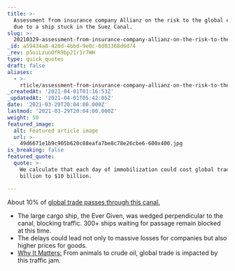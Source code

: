 ```yaml
---
title: >-
  Assessment from insurance company Allianz on the risk to the global economy
  due to a ship stuck in the Suez Canal.
slug: >-
  20210329-assessment-from-insurance-company-allianz-on-the-risk-to-the-global-economy-due-to-a-ship
_id: a59434a8-428d-4bbd-9e0c-6d03368d6d74
_rev: p5oiLzuoOfR9bp21r1r7WH
type: quick_quotes
draft: false
aliases:
  - >-
    rticle/assessment-from-insurance-company-allianz-on-the-risk-to-the-global-economy-due-to-a-ship-stuck-in-the-suez-canal/
_createdAt: '2021-04-01T01:16:53Z'
_updatedAt: '2021-04-01T05:42:05Z'
date: '2021-03-29T20:04:00.000Z'
lastmod: '2021-03-29T20:04:00.000Z'
weight: 50
featured_image:
  alt: Featured article image
  url: >-
    49d6671e1b9c905b620c88eafa7be8c78e26cbe6-600x400.jpg
is_breaking: false
featured_quote:
  quote: >-
    We calculate that each day of immobilization could cost global trade $6
    billion to $10 billion.

---
```

About 10% of [global trade passes through this canal.](http://13%25%20of%20world%20trade%2C%20estimates%20german%20insurer%20allianz./)

* The large cargo ship, the Ever Given, was wedged perpendicular to the canal, blocking traffic. 300+ ships waiting for passage remain blocked at this time.
* The delays could lead not only to massive losses for companies but also higher prices for goods.
* [Why It Matters:](https://www.usatoday.com/story/news/nation/2021/03/28/suez-canal-grounded-ship-ever-given-still-stuck-passage/7037024002/) From animals to crude oil, global trade is impacted by this traffic jam.